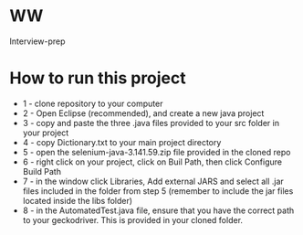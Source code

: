 # WW
Interview-prep

# How to run this project
- 1 - clone repository to your computer
- 2 - Open Eclipse (recommended), and create a new java project
- 3 - copy and paste the three .java files provided to your src folder in your project
- 4 - copy Dictionary.txt to your main project directory
- 5 - open the selenium-java-3.141.59.zip file provided in the cloned repo
- 6 - right click on your project, click on Buil Path, then click Configure Build Path
- 7 - in the window click Libraries, Add external JARS and select all .jar files included in the folder from step 5 (remember to include the jar files located inside the libs folder)
- 8 - in the AutomatedTest.java file, ensure that you have the correct path to your geckodriver. This is provided in your cloned folder.
